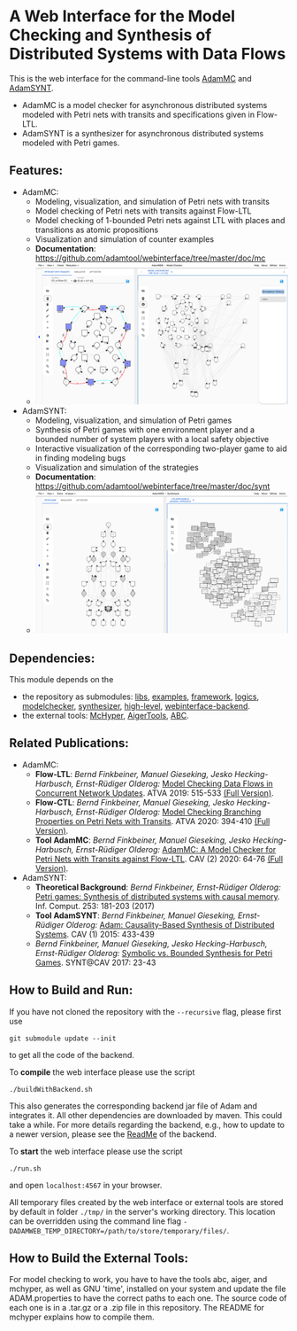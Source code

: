 A Web Interface for the Model Checking and Synthesis of Distributed Systems with Data Flows
===========================================================================================
This is the web interface for the command-line tools [AdamMC](https://github.com/adamtool/adammc) and [AdamSYNT](https://github.com/adamtool/adamsynt).

- AdamMC is a model checker for asynchronous distributed systems modeled with Petri nets with transits and specifications given in Flow-LTL.
- AdamSYNT is a synthesizer for asynchronous distributed systems modeled with Petri games.

Features:
---------
- AdamMC:
	- Modeling, visualization, and simulation of Petri nets with transits
	- Model checking of Petri nets with transits against Flow-LTL
	- Model checking of 1-bounded Petri nets against LTL with places and transitions as atomic propositions
	- Visualization and simulation of counter examples
	- **Documentation**: https://github.com/adamtool/webinterface/tree/master/doc/mc
	- ![Example screenshot for the model checking](./doc/mc/screenshots/mc_reduction_net.png)
- AdamSYNT:
	- Modeling, visualization, and simulation of Petri games
	- Synthesis of Petri games with one environment player and a bounded number of system players with a local safety objective
	- Interactive visualization of the corresponding two-player game to aid in finding modeling bugs
	- Visualization and simulation of the strategies
	- **Documentation**: https://github.com/adamtool/webinterface/tree/master/doc/synt    
	- ![Example screenshot for the synthesis](./doc/synt/screenshots/synt_twoplayer_general.png)

Dependencies:
-------------
This module depends on the 
- the repository as submodules: [libs](https://github.com/adamtool/libs), [examples](https://github.com/adamtool/examples), [framework](https://github.com/adamtool/framework), [logics](https://github.com/adamtool/logics), [modelchecker](https://github.com/adamtool/modelchecker), [synthesizer](https://github.com/adamtool/synthesizer), [high-level](https://github.com/adamtool/high-level), [webinterface-backend](https://github.com/adamtool/webinterface-backend).
- the external tools: [McHyper](https://github.com/reactive-systems/MCHyper), [AigerTools](http://fmv.jku.at/aiger/), [ABC](https://people.eecs.berkeley.edu/~alanmi/abc/).

Related Publications:
---------------------
- AdamMC:
	- **Flow-LTL**: _Bernd Finkbeiner, Manuel Gieseking, Jesko Hecking-Harbusch, Ernst-Rüdiger Olderog:_
  [Model Checking Data Flows in Concurrent Network Updates](https://doi.org/10.1007/978-3-030-31784-3_30). ATVA 2019: 515-533 [(Full Version)](http://arxiv.org/abs/1907.11061).
  	- **Flow-CTL**: _Bernd Finkbeiner, Manuel Gieseking, Jesko Hecking-Harbusch, Ernst-Rüdiger Olderog:_
  [Model Checking Branching Properties on Petri Nets with Transits](
https://doi.org/10.1007/978-3-030-59152-6_22). ATVA 2020: 394-410 [(Full Version)](https://arxiv.org/abs/2007.07235).
	- **Tool AdamMC**: _Bernd Finkbeiner, Manuel Gieseking, Jesko Hecking-Harbusch, Ernst-Rüdiger Olderog:_
  [AdamMC: A Model Checker for Petri Nets with Transits against Flow-LTL](https://doi.org/10.1007/978-3-030-53291-8_5). CAV (2) 2020: 64-76 [(Full Version)](https://arxiv.org/abs/2005.07130).
 - AdamSYNT:
 	- **Theoretical Background**: _Bernd Finkbeiner, Ernst-Rüdiger Olderog:_
  [Petri games: Synthesis of distributed systems with causal memory](https://doi.org/10.1016/j.ic.2016.07.006). Inf. Comput. 253: 181-203 (2017)
  	- **Tool AdamSYNT**: _Bernd Finkbeiner, Manuel Gieseking, Ernst-Rüdiger Olderog:_
  [Adam: Causality-Based Synthesis of Distributed Systems](https://doi.org/10.1007/978-3-319-21690-4_25). CAV (1) 2015: 433-439
	- _Bernd Finkbeiner, Manuel Gieseking, Jesko Hecking-Harbusch, Ernst-Rüdiger Olderog:_
  [Symbolic vs. Bounded Synthesis for Petri Games](https://doi.org/10.4204/EPTCS.260.5). SYNT@CAV 2017: 23-43

How to Build and Run:
---------------------
If you have not cloned the repository with the ```--recursive``` flag, please first use
```
git submodule update --init
```
to get all the code of the backend.

To **compile** the web interface please use the script
```
./buildWithBackend.sh
```
This also generates the corresponding backend jar file of Adam and integrates it. All other dependencies are downloaded
by maven. This could take a while. For more details regarding the backend, e.g., how to update to a newer version, please see the [ReadMe](./backend/README.md) of the backend.

To **start** the web interface please use the script
```
./run.sh
```
and open 
```localhost:4567```
in your browser.

All temporary files created by the web interface or external tools are stored by default in folder ```./tmp/``` in the server's working directory. This location can be overridden using the command line flag ```-DADAMWEB_TEMP_DIRECTORY=/path/to/store/temporary/files/```.

How to Build the External Tools:
--------------------------------
For model checking to work, you have to have the tools abc, aiger, and mchyper, as well as GNU 'time', installed on your system and update the file ADAM.properties to have the correct paths to each one. The source code of each one is in a .tar.gz or a .zip file in this repository. The README for mchyper explains how to compile them.
